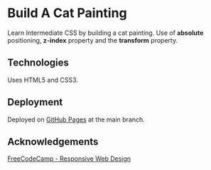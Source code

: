 # Build A Cat Painting

Learn Intermediate CSS by building a cat painting. Use of **absolute** positioning, **z-index** property and the **transform** property.

## Technologies

Uses HTML5 and CSS3.

## Deployment

Deployed on [GitHub Pages](https://iabeefe.github.io/cat-painting/) at the main branch.

## Acknowledgements

[FreeCodeCamp - Responsive Web Design](https://www.freecodecamp.org)
